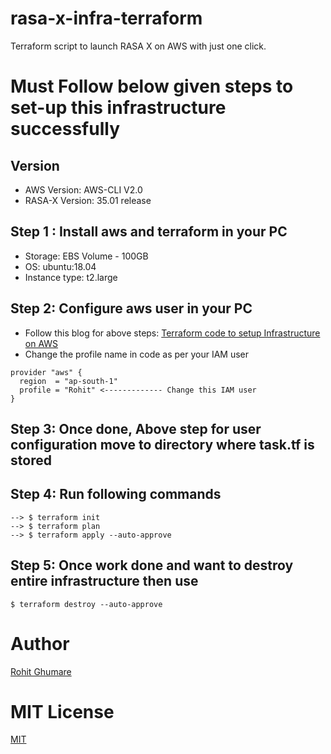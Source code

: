 # rasa-x-infra-terraform
Terraform script to launch RASA X on AWS with just one click.

# Must Follow below given steps to set-up this infrastructure successfully

## Version
- AWS Version: AWS-CLI V2.0
- RASA-X Version: 35.01 release

## Step 1 : Install aws and terraform in your PC
- Storage: EBS Volume - 100GB
- OS: ubuntu:18.04
- Instance type: t2.large

## Step 2: Configure aws user in your PC
- Follow this blog for above steps: [Terraform code to setup Infrastructure on AWS](https://ghumare64.medium.com/terraform-is-a-secret-towards-cloud-automation-%EF%B8%8F-f9c9463b0304)
- Change the profile name in code as per your IAM user
```
provider "aws" {
  region  = "ap-south-1"
  profile = "Rohit" <------------- Change this IAM user
}
```

## Step 3: Once done, Above step for user configuration move to directory where task.tf is stored

## Step 4: Run following commands
```
--> $ terraform init
--> $ terraform plan
--> $ terraform apply --auto-approve
```

## Step 5: Once work done and want to destroy entire infrastructure then use
```
$ terraform destroy --auto-approve
```

# Author
[Rohit Ghumare](https://github.com/rohitg00)

# MIT License
[MIT](https://github.com/rohitg00/FaceRecognizer-VGG16/blob/master/LICENSE)
